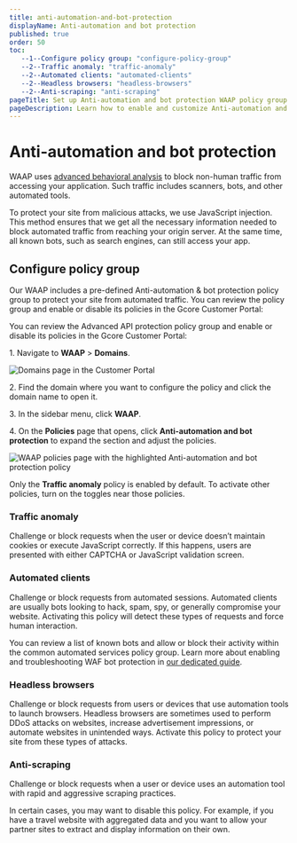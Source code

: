 ```yaml
---
title: anti-automation-and-bot-protection
displayName: Anti-automation and bot protection
published: true
order: 50
toc:
   --1--Configure policy group: "configure-policy-group"
   --2--Traffic anomaly: "traffic-anomaly"
   --2--Automated clients: "automated-clients"
   --2--Headless browsers: "headless-browsers"
   --2--Anti-scraping: "anti-scraping"
pageTitle: Set up Anti-automation and bot protection WAAP policy group for your domain | Gcore
pageDescription: Learn how to enable and customize Anti-automation and bot protection policy.
---
```

# Anti-automation and bot protection

WAAP uses <a href="https://gcore.com/docs/waap/about-waap#behavioral-component" target="_blank">advanced behavioral analysis</a> to block non-human traffic from accessing your application. Such traffic includes scanners, bots, and other automated tools.  

To protect your site from malicious attacks, we use JavaScript injection. This method ensures that we get all the necessary information needed to block automated traffic from reaching your origin server. At the same time, all known bots, such as search engines, can still access your app.  

## Configure policy group

Our WAAP includes a pre-defined Anti-automation & bot protection policy group to protect your site from automated traffic. You can review the policy group and enable or disable its policies in the Gcore Customer Portal: 

You can review the Advanced API protection policy group and enable or disable its policies in the Gcore Customer Portal: 

1\. Navigate to **WAAP** > **Domains**. 

<img src="https://assets.gcore.pro/docs/waap/waap-policies/anti-automation-bot-protection/domains-page.png" alt="Domains page in the Customer Portal">

2\. Find the domain where you want to configure the policy and click the domain name to open it.  

3\. In the sidebar menu, click **WAAP**. 

4\. On the **Policies** page that opens, click **Anti-automation and bot protection** to expand the section and adjust the policies. 

<img src="https://assets.gcore.pro/docs/waap/waap-policies/anti-automation-bot-protection/anti-automation.png" alt="WAAP policies page with the highlighted Anti-automation and bot protection policy">

<alert-element type="info" title="Info">

Only the **Traffic anomaly** policy is enabled by default. To activate other policies, turn on the toggles near those policies. 

</alert-element>

### Traffic anomaly 

Challenge or block requests when the user or device doesn’t maintain cookies or execute JavaScript correctly. If this happens, users are presented with either CAPTCHA or JavaScript validation screen.  

### Automated clients 

Challenge or block requests from automated sessions. Automated clients are usually bots looking to hack, spam, spy, or generally compromise your website. Activating this policy will detect these types of requests and force human interaction. 

You can review a list of known bots and allow or block their activity within the common automated services policy group. Learn more about enabling and troubleshooting WAF bot protection in <a href="https://gcore.com/docs/waap/bot-protection/" target="_blank">our dedicated guide</a>. 

### Headless browsers 

Challenge or block requests from users or devices that use automation tools to launch browsers. Headless browsers are sometimes used to perform DDoS attacks on websites, increase advertisement impressions, or automate websites in unintended ways. Activate this policy to protect your site from these types of attacks. 

### Anti-scraping 

Challenge or block requests when a user or device uses an automation tool with rapid and aggressive scraping practices.  

In certain cases, you may want to disable this policy. For example, if you have a travel website with aggregated data and you want to allow your partner sites to extract and display information on their own. 